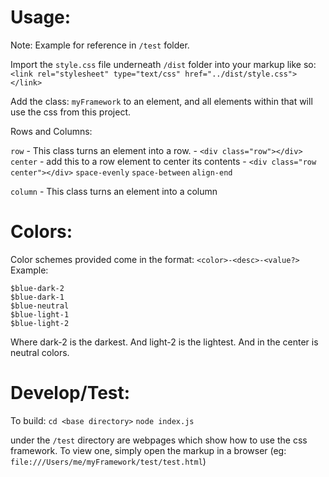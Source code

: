 # Usage:

Note: Example for reference in `/test` folder.

Import the `style.css` file underneath `/dist` folder into your markup like so:
  `<link rel="stylesheet" type="text/css" href="../dist/style.css"></link>`


Add the class: `myFramework` to an element, and all elements within that will use the css from this project.

Rows and Columns:

`row` - This class turns an element into a row. - `<div class="row"></div>`
  `center` - add this to a row element to center its contents - `<div class="row center"></div>`
  `space-evenly`
  `space-between`
  `align-end`

`column` - This class turns an element into a column

# Colors:

Color schemes provided come in the format: `<color>-<desc>-<value?>`
Example:
```
$blue-dark-2
$blue-dark-1
$blue-neutral
$blue-light-1
$blue-light-2
```
Where dark-2 is the darkest. And light-2 is the lightest. And in the center is neutral colors.


# Develop/Test:

To build:
`cd <base directory>`
`node index.js`

under the `/test` directory are webpages which show how to use the css framework.
To view one, simply open the markup in a browser (eg: `file:///Users/me/myFramework/test/test.html`)
